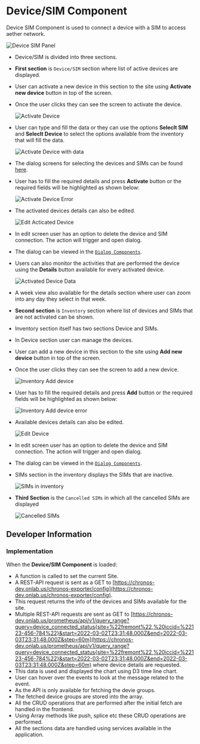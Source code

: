 # Device/SIM Component

Device SIM Component is used to connect a device with a SIM to access aether network.

![Device SIM Panel](images/device-sim.png)

- Device/SIM is divided into three sections.
- **First section** is `Device/SIM` section where list of active devices are displayed.
- User can activate a new device in this section to the site using **Activate new device** button in top of the screen.
- Once the user clicks they can see the screen to activate the device.

  ![Activate Device](images/device-sim-add.png)

- User can type and fill the data or they can use the options **Seleclt SIM** and **Seleclt Device** to select the options available from the inventory that will fill the data.

  ![Activate Device with data](images/device-sim-add-data.png)

- The dialog screens for selecting the devices and SIMs can be found [here](../dialogs/README.md).
- User has to fill the required details and press **Activate** button or the required fields will be highlighted as shown below:

  ![Activate Device Error](images/device-sim-add-error.png)

- The activated devices details can also be edited.

  ![Edit Acticated Device](images/device-sim-edit.png)

- In edit screen user has an option to delete the device and SIM connection. The action will trigger and open dialog.
- The dialog can be viewed in the [`Dialog Components`](../dialogs/README.md).
- Users can also monitor the activities that are performed the device using the **Details** button available for every activated device.

  ![Activated Device Data](images/device-sim-details.png)

- A week view also available for the details section where user can zoom into any day they select in that week.
- **Second section** is `Inventory` section where list of devices and SIMs that are not activated can be shown.
- Inventory section itself has two sections Device and SIMs.
- In Device section user can manage the devices.
- User can add a new device in this section to the site using **Add new device** button in top of the screen.
- Once the user clicks they can see the screen to add a new device.

  ![Inventory Add device](images/device-sim-device-add.png)

- User has to fill the required details and press **Add** button or the required fields will be highlighted as shown below:

  ![Inventory Add device error](images/device-sim-device-add-error.png)

- Available devices details can also be edited.

  ![Edit Device](images/device-sim-device-edit.png)

- In edit screen user has an option to delete the device and SIM connection. The action will trigger and open dialog.
- The dialog can be viewed in the [`Dialog Components`](../dialogs/README.md).
- SIMs section in the inventory displays the SIMs that are inactive.

  ![SIMs in inventory](images/device-sim-sims.png)

- **Third Section** is the `Cancelled SIMs` in which all the cancelled SIMs are displayed

  ![Cancelled SIMs](images/device-sim-cancelled-sims.png)

## Developer Information

### Implementation

When the **Device/SIM Component** is loaded:

- A function is called to set the current Site.
- A REST-API request is sent as a GET to [https://chronos-dev.onlab.us/chronos-exporter/config](https://chronos-dev.onlab.us/chronos-exporter/config).
- This request returns the info of the devices and SIMs available for the site.
- Multiple REST-API requests are sent as GET to [https://chronos-dev.onlab.us/prometheus/api/v1/query_range?query=device_connected_status{site=%22fremont%22,%20iccid=%22123-456-784%22}&start=2022-03-02T23:31:48.000Z&end=2022-03-03T23:31:48.000Z&step=60m](https://chronos-dev.onlab.us/prometheus/api/v1/query_range?query=device_connected_status{site=%22fremont%22,%20iccid=%22123-456-784%22}&start=2022-03-02T23:31:48.000Z&end=2022-03-03T23:31:48.000Z&step=60m) where device details are requested.
- This data is used and displayed the chart using D3 time line chart.
- User can hover over the events to look at the message related to the event.
- As the API is only available for fetching the devie groups.
- The fetched device groups are stored into the array.
- All the CRUD operations that are performed after the initial fetch are handled in the frontend.
- Using Array methods like push, splice etc these CRUD operations are performed.
- All the sections data are handled using services available in the application.
